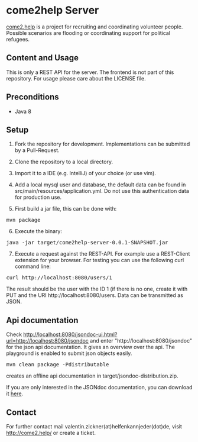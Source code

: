 # come2help Server

<a href="http://come2.help">come2.help</a> is a project for recruiting and coordinating volunteer people.
Possible scenarios are flooding or coordinating support for political refugees.

## Content and Usage

This is only a REST API for the server. The frontend is not part of this repository. For usage please care about the
LICENSE file.

## Preconditions

* Java 8

## Setup

1. Fork the repository for development. Implementations can be submitted by a Pull-Request.

2. Clone the repository to a local directory.

3. Import it to a IDE (e.g. IntelliJ) of your choice (or use vim).

4. Add a local mysql user and database, the default data can be found in src/main/resources/application.yml.
Do not use this authentication data for production use.

5. First build a jar file, this can be done with:
<pre>mvn package</pre>

6. Execute the binary:
<pre>java -jar target/come2help-server-0.0.1-SNAPSHOT.jar</pre>

7. Execute a request against the REST-API. For example use a REST-Client extension for your browser. For testing you can
use the following curl command line:
<pre>curl http://localhost:8080/users/1</pre>
The result should be the user with the ID 1 (if there is no one, create it with PUT and the URI http://localhost:8080/users.
Data can be transmitted as JSON.

## Api documentation
Check <a href="http://localhost:8080/jsondoc-ui.html?url=http://localhost:8080/jsondoc">http://localhost:8080/jsondoc-ui.html?url=http://localhost:8080/jsondoc</a> and enter "http://localhost:8080/jsondoc" for the json api documentation. It gives an overview over
the api. The playground is enabled to submit json objects easily.

<pre>mvn clean package -Pdistributable</pre> creates an offline api documentation in target/jsondoc-distribution.zip.

If you are only interested in the JSONdoc documentation, you can download it [here](http://helfenkannjeder.github.io/come2help-server/jsondoc-distribution.zip).

## Contact

For further contact mail valentin.zickner(at)helfenkannjeder(dot)de, visit http://come2.help/ or create a ticket.